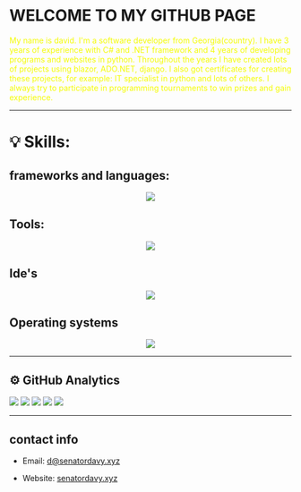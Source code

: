 
# WELCOME TO MY GITHUB PAGE


<p style="color: #f4fc03;">
My name is david. I'm a software developer from Georgia(country). I have 3 years of experience with C# and .NET framework and 4 years of developing programs and websites in python. Throughout the years I have created lots of projects using blazor, ADO.NET, django. I also got certificates for creating these projects, for example: IT specialist in python and lots of others. I always try to participate in programming tournaments to win prizes and gain experience. 
</p>

<hr>

# 💡 Skills:

## frameworks and languages:
<p align="center">
  <a href="https://skillicons.dev">
    <img src="https://skillicons.dev/icons?i=cs,py,cpp,c,rust,html,css,dotnet,js,rust,flask,django,fastapi,sqlite,tailwind,bootstrap"/>
  </a>
</p>

## Tools:
<p align="center">
  <a href="https://skillicons.dev">
    <img src="https://skillicons.dev/icons?i=docker,cloudflare,ai,ps,github,azure,stackoverflow,vim"/>
  </a>
</p>

## Ide's
<p align="center">
  <a href="https://skillicons.dev">
    <img src="https://skillicons.dev/icons?i=pycharm,rider,clion,vscode,visualstudio"/>
  </a>
</p>

## Operating systems
<p align="center">
  <a href="https://skillicons.dev">
    <img src="https://skillicons.dev/icons?i=arch,mint,debian,ubuntu,linux,windows"/>
  </a>
</p>

<hr>

## ⚙️ GitHub Analytics


  ![](https://github-profile-summary-cards.vercel.app/api/cards/profile-details?username=SenatorArmstrong228&theme=dracula)
  ![](https://github-profile-summary-cards.vercel.app/api/cards/repos-per-language?username=SenatorArmstrong228&theme=dracula)
  ![](https://github-profile-summary-cards.vercel.app/api/cards/most-commit-language?username=SenatorArmstrong228&theme=dracula)
  ![](https://github-profile-summary-cards.vercel.app/api/cards/stats?username=SenatorArmstrong228&theme=dracula)
  ![](https://github-profile-summary-cards.vercel.app/api/cards/productive-time?username=SenatorArmstrong228&theme=dracula)

<hr>

## contact info
 - Email: d@senatordavy.xyz
 + Website:  [senatordavy.xyz](https://senatordavy.xyz)














